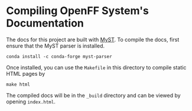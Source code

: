 # Compiling OpenFF System's Documentation

The docs for this project are built with [MyST](https://myst-parser.readthedocs.io/en/latest/index.html).
To compile the docs, first ensure that the MyST parser is installed.


```shell
conda install -c conda-forge myst-parser
```


Once installed, you can use the `Makefile` in this directory to compile static HTML pages by
```shell
make html
```

The compiled docs will be in the `_build` directory and can be viewed by opening `index.html`.
